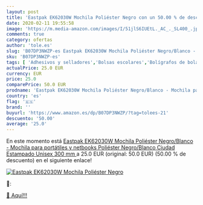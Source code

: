 ```yaml
---
layout: post
title: 'Eastpak EK62030W Mochila Poliéster Negro con un 50.00 % de descuento'
date: 2020-02-11 19:55:58
image: 'https://m.media-amazon.com/images/I/51jlS6IUEtL._AC_._SL400_.jpg'
comments: true
category: ofertas
author: 'tole.es'
slug: 'B07DP3NWZP-es Eastpak EK62030W Mochila Poliéster Negro/Blanco - Mochila...'
sku: 'B07DP3NWZP-es'
tags: [ 'Adhesivos y selladores','Bolsas escolares','Bolígrafos de bola','Bolígrafos y recambios','Bolígrafos, lápices y útiles de escritura','Bricolaje y herramientas','Compuestos de modelado para escultura','Costura y manualidades','Equipaje','Escultura','Ferretería','Hogar y cocina','Mochilas, estuches y sets escolares','Oficina y papelería','Pegamentos instantáneos', ]
actualPrice: 25.0 EUR
currency: EUR
price: 25.0
comparePrice: 50.0 EUR
prodname: 'Eastpak EK62030W Mochila Poliéster Negro/Blanco - Mochila para portátiles y netbooks  Poliéster  Negro/Blanco  Ciudad  Estampado  Unisex  300 mm '
country: 'es'
flag: '🇪🇸'
brand: ''
buyurl: 'https://www.amazon.es/dp/B07DP3NWZP/?tag=tolees-21'
descuento: '50.00'
average: '25.0'
---
```


En este momento está [Eastpak EK62030W Mochila Poliéster Negro/Blanco - Mochila para portátiles y netbooks  Poliéster  Negro/Blanco  Ciudad  Estampado  Unisex  300 mm ](https://www.amazon.es/dp/B07DP3NWZP/?tag=tolees-21) a 25.0 EUR (original: 50.0 EUR) (50.00 %  de descuento) en el siguiente enlace!

[![Eastpak EK62030W Mochila Poliéster Negro](https://m.media-amazon.com/images/I/51jlS6IUEtL._AC_._SL400_.jpg)](https://www.amazon.es/dp/B07DP3NWZP/?tag=tolees-21)

🔎:


[🛒 Aquí!!!](https://www.amazon.es/dp/B07DP3NWZP/?tag=tolees-21)

